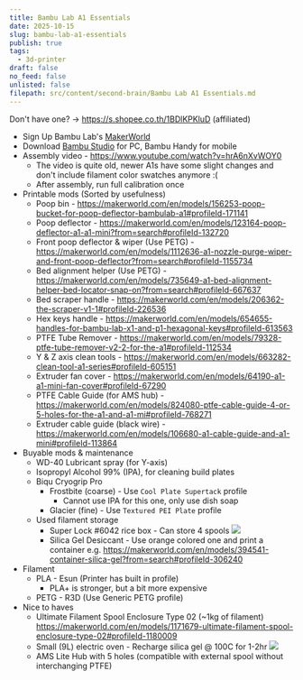 ```yaml
---
title: Bambu Lab A1 Essentials
date: 2025-10-15
slug: bambu-lab-a1-essentials
publish: true
tags:
  - 3d-printer
draft: false
no_feed: false
unlisted: false
filepath: src/content/second-brain/Bambu Lab A1 Essentials.md
---
```


Don't have one? -> https://s.shopee.co.th/1BDlKPKluD (affiliated)

* Sign Up Bambu Lab's [MakerWorld](https://makerworld.com)
* Download [Bambu Studio](https://bambulab.com/en/download/studio) for PC, Bambu Handy for mobile
* Assembly video - https://www.youtube.com/watch?v=hrA6nXvWOY0
  * The video is quite old, newer A1s have some slight changes and don't include filament color swatches anymore :(
  * After assembly, run full calibration once
* Printable mods (Sorted by usefulness)
  * Poop bin - https://makerworld.com/en/models/156253-poop-bucket-for-poop-deflector-bambulab-a1#profileId-171141
  * Poop deflector - https://makerworld.com/en/models/123164-poop-deflector-a1-a1-mini?from=search#profileId-132720
  * Front poop deflector & wiper (Use PETG) - https://makerworld.com/en/models/1112636-a1-nozzle-purge-wiper-and-front-poop-deflector?from=search#profileId-1155734
  * Bed alignment helper (Use PETG) - https://makerworld.com/en/models/735649-a1-bed-alignment-helper-bed-locator-snap-on?from=search#profileId-667637
  * Bed scraper handle - https://makerworld.com/en/models/206362-the-scraper-v1-1#profileId-226536
  * Hex keys handle - https://makerworld.com/en/models/654655-handles-for-bambu-lab-x1-and-p1-hexagonal-keys#profileId-613563
  * PTFE Tube Remover - https://makerworld.com/en/models/79328-ptfe-tube-remover-v2-2-for-the-a1#profileId-112534
  * Y & Z axis clean tools - https://makerworld.com/en/models/663282-clean-tool-a1-series#profileId-605151
  * Extruder fan cover - https://makerworld.com/en/models/64190-a1-a1-mini-fan-cover#profileId-67290
  * PTFE Cable Guide (for AMS hub) - https://makerworld.com/en/models/824080-ptfe-cable-guide-4-or-5-holes-for-the-a1-and-a1-mi#profileId-768271
  * Extruder cable guide (black wire) - https://makerworld.com/en/models/106680-a1-cable-guide-and-a1-mini#profileId-113864
* Buyable mods & maintenance
  * WD-40 Lubricant spray (for Y-axis)
  * Isopropyl Alcohol 99% (IPA), for cleaning build plates
  * Biqu Cryogrip Pro
    * Frostbite (coarse) - Use `Cool Plate Supertack` profile
      * Cannot use IPA for this one, only use dish soap
    * Glacier (fine) - Use `Textured PEI Plate` profile
  * Used filament storage
    * Super Lock #6042 rice box - Can store 4 spools ![](attachments/Bambulab%20A1%20Essentials.png)
    * Silica Gel Desiccant - Use orange colored one and print a container e.g. https://makerworld.com/en/models/394541-container-silica-gel?from=search#profileId-306240
* Filament
  * PLA - Esun (Printer has built in profile)
    * PLA+ is stronger, but a bit more expensive
  * PETG - R3D (Use Generic PETG profile)
* Nice to haves
  * Ultimate Filament Spool Enclosure Type 02 (~1kg of filament) https://makerworld.com/en/models/1171679-ultimate-filament-spool-enclosure-type-02#profileId-1180009
  * Small (9L) electric oven - Recharge silica gel @ 100C for 1-2hr ![](0-Inbox/attachments/Bambulab%20A1%20Essentials-2.png)
  * AMS Lite Hub with 5 holes (compatible with external spool without interchanging PTFE)
